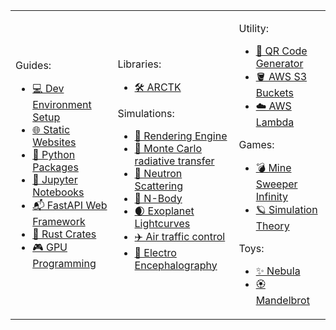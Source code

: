 <table width="100%">
<tr>
<td>

Guides:

-   [💻 Dev Environment Setup](https://github.com/FreddyWordingham/guide-Dev_environment_setup)
-   [🌐 Static Websites](https://github.com/FreddyWordingham/Guide-Static_Websites)
-   [🐍 Python Packages](https://github.com/FreddyWordingham/Guide-Python_Packages)
-   [📔 Jupyter Notebooks](https://github.com/FreddyWordingham/Guide-Jupyter_Notebooks)
-   [📬 FastAPI Web Framework](https://github.com/FreddyWordingham/Guide-FastAPI_Web_Framework)
-   [🦀 Rust Crates](https://github.com/FreddyWordingham/Guide-Rust_Crates)
-   [🎮 GPU Programming](https://github.com/FreddyWordingham/Guide-GPU_Programming)

</td>
<td>

Libraries:

-   [🛠️ ARCTK](https://github.com/FreddyWordingham/ARCTK)

Simulations:

-   [📸 Rendering Engine](https://github.com/FreddyWordingham/Antler)
-   [🌈 Monte Carlo radiative transfer](https://github.com/FreddyWordingham/MCRT)
-   [🎲 Neutron Scattering](https://github.com/FreddyWordingham/Neutron)
-   [💫 N-Body](https://github.com/FreddyWordingham/Heavens)
-   [🌒 Exoplanet Lightcurves](https://github.com/ExOplanet-Exeter/ExOEx)
-   [✈️ Air traffic control](https://github.com/project-bluebird/Starling)
-   [🧠 Electro Encephalography](https://github.com/FreddyWordingham/brain_wave)

</td>
<td>

Utility:

-   [🔳 QR Code Generator](https://github.com/FreddyWordingham/QR)
-   [🪣 AWS S3 Buckets](https://github.com/FreddyWordingham/buckets)
-   [☁️ AWS Lambda](https://github.com/FreddyWordingham/lambda)

Games:

-   [💣 Mine Sweeper Infinity](https://github.com/FreddyWordingham/Minesweeper)
-   [🪐 Simulation Theory](https://github.com/FreddyWordingham/SimulationTheory)

Toys:

-   [✨ Nebula](https://github.com/FreddyWordingham/Nebula)
-   [🏵 Mandelbrot](https://github.com/FreddyWordingham/Mandelbrot)

</td>
</tr>
</table>
